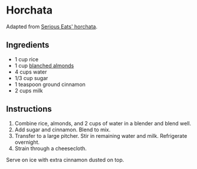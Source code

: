 # Horchata

Adapted from [Serious Eats' horchata](https://www.seriouseats.com/recipes/2011/02/horchata-drink-recipe.html).

## Ingredients

- 1 cup rice
- 1 cup [blanched almonds](../food/blanched-almonds.md)
- 4 cups water
- 1/3 cup sugar
- 1 teaspoon ground cinnamon
- 2 cups milk

## Instructions

1. Combine rice, almonds, and 2 cups of water in a blender and blend well.
2. Add sugar and cinnamon. Blend to mix.
3. Transfer to a large pitcher. Stir in remaining water and milk. Refrigerate overnight.
4. Strain through a cheesecloth.

Serve on ice with extra cinnamon dusted on top.
